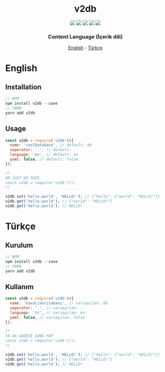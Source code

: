 <div align="center">
  <h1>v2db</h1>
  <img src="https://img.shields.io/github/stars/v30xy/v2db?style=flat-square" />
  <img src="https://img.shields.io/github/commit-activity/m/v30xy/v2db?style=flat-square" />
  <img src="https://img.shields.io/npm/v/v2db?style=flat-square" />
  <img src="https://img.shields.io/npm/dt/v2db?style=flat-square" />
  <img src="https://img.shields.io/github/license/v30xy/v2db?style=flat-square" />
  <h3>Content Language (İçerik dili)</h3>
  <p><a href="#english">English</a> - <a href="#turkish">Türkçe</a></p>
</div>

<div id="english">
  <h1>English</h1>
  <h2>Installation</h2>

```js
// NPM
npm install v2db --save
// YARN
yarn add v2db
```

  <h2>Usage</h2>

```js
const v2db = require('v2db')({
  name: 'coolDatabase', // default: db
  seperator: '.', // default: .
  language: 'en', // default: en
  yaml: false, // default: false
});

/*
OR JUST DO THIS
const v2db = require('v2db')();
*/

v2db.set('hello.world', 'HELLO!'); // {"hello": {"world": "HELLO!"}}
v2db.get('hello.world'); // {"world": "HELLO!"}
v2db.get('hello.world'); // HELLO!
```

</div>

<div id="turkish">
  <h1>Türkçe</h1>

  <h2>Kurulum</h2>

```js
// NPM
npm install v2db --save
// YARN
yarn add v2db
```

  <h2>Kullanım</h2>

```js
const v2db = require('v2db')({
  name: 'havalıVeritabanı', // varsayılan: db
  seperator: '.', // varsayılan: .
  language: 'tr', // varsayılan: en
  yaml: false, // varsayılan: false
});

/*
YA DA SADECE ŞUNU YAP
const v2db = require('v2db')();
*/

v2db.set('hello.world', 'HELLO!'); // {"hello": {"world": "HELLO!"}}
v2db.get('hello.world'); // {"world": "HELLO!"}
v2db.get('hello.world'); // HELLO!
```

</div>
